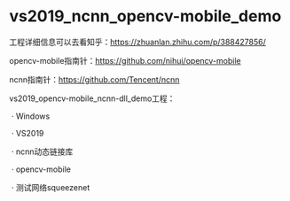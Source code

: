 # vs2019_ncnn_opencv-mobile_demo

工程详细信息可以去看知乎：https://zhuanlan.zhihu.com/p/388427856/

opencv-mobile指南针：https://github.com/nihui/opencv-mobile

ncnn指南针：https://github.com/Tencent/ncnn



vs2019_opencv-mobile_ncnn-dll_demo工程：

​   · Windows

​   · VS2019

​   · ncnn动态链接库

​   · opencv-mobile

​   · 测试网络squeezenet
